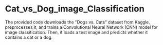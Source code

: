 # Cat_vs_Dog_image_Classification
The provided code downloads the "Dogs vs. Cats" dataset from Kaggle, preprocesses it, and trains a Convolutional Neural Network (CNN) model for image classification. Then, it loads a test image and predicts whether it contains a cat or a dog.
